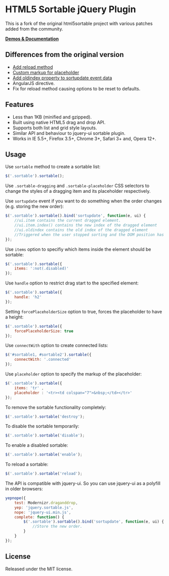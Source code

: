 HTML5 Sortable jQuery Plugin
============================

This is a fork of the original html5sortable project with various patches added from the community.

**[Demos & Documentation](http://farhadi.ir/projects/html5sortable)**

Differences from the original version
-------

* [Add reload method](https://github.com/farhadi/html5sortable/pull/61)
* [Custom markup for placeholder](https://github.com/farhadi/html5sortable/pull/33)
* [Add oldindex property to sortupdate event data](https://github.com/farhadi/html5sortable/pull/27)
* AngularJS directive.
* Fix for reload method causing options to be reset to defaults.

Features
--------
* Less than 1KB (minified and gzipped).
* Built using native HTML5 drag and drop API.
* Supports both list and grid style layouts.
* Similar API and behaviour to jquery-ui sortable plugin.
* Works in IE 5.5+, Firefox 3.5+, Chrome 3+, Safari 3+ and, Opera 12+.

Usage
-----
Use `sortable` method to create a sortable list:

``` javascript
$('.sortable').sortable();
```
Use `.sortable-dragging` and `.sortable-placeholder` CSS selectors to change the styles of a dragging item and its placeholder respectively.

Use `sortupdate` event if you want to do something when the order changes (e.g. storing the new order):

``` javascript
$('.sortable').sortable().bind('sortupdate', function(e, ui) {
    //ui.item contains the current dragged element.
    //ui.item.index() contains the new index of the dragged element
    //ui.oldindex contains the old index of the dragged element
    //Triggered when the user stopped sorting and the DOM position has changed.
});
```

Use `items` option to specifiy which items inside the element should be sortable:

``` javascript
$('.sortable').sortable({
    items: ':not(.disabled)'
});
```
Use `handle` option to restrict drag start to the specified element:

``` javascript
$('.sortable').sortable({
    handle: 'h2'
});
```
Setting `forcePlaceholderSize` option to true, forces the placeholder to have a height:

``` javascript
$('.sortable').sortable({
    forcePlaceholderSize: true 
});
```

Use `connectWith` option to create connected lists:

``` javascript
$('#sortable1, #sortable2').sortable({
    connectWith: '.connected'
});
```

Use `placeholder` option to specify the markup of the placeholder:

``` javascript
$('.sortable').sortable({  
	items: 'tr' ,
	placeholder : '<tr><td colspan="7">&nbsp;</td></tr>'
});
```

To remove the sortable functionality completely:

``` javascript
$('.sortable').sortable('destroy');
```

To disable the sortable temporarily:

``` javascript
$('.sortable').sortable('disable');
```

To enable a disabled sortable:

``` javascript
$('.sortable').sortable('enable');
```

To reload a sortable:

``` javascript
$('.sortable').sortable('reload');
```

The API is compatible with jquery-ui. So you can use jquery-ui as a polyfill in older browsers:

``` javascript
yepnope({
    test: Modernizr.draganddrop,
    yep: 'jquery.sortable.js',
    nope: 'jquery-ui.min.js',
    complete: function() {
        $('.sortable').sortable().bind('sortupdate', function(e, ui) {
            //Store the new order.
        }
    }
});
```

License
-------
Released under the MIT license.
